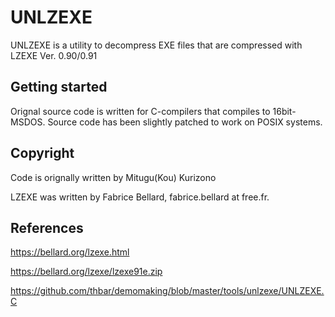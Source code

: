# UNLZEXE

UNLZEXE is a utility to decompress EXE files that are compressed with LZEXE Ver. 0.90/0.91


## Getting started

Orignal source code is written for C-compilers that compiles to 16bit-MSDOS. Source code has been slightly patched to work on POSIX systems.

## Copyright

Code is orignally written by Mitugu(Kou) Kurizono

LZEXE was written by Fabrice Bellard, fabrice.bellard at free.fr.

## References

https://bellard.org/lzexe.html

https://bellard.org/lzexe/lzexe91e.zip

https://github.com/thbar/demomaking/blob/master/tools/unlzexe/UNLZEXE.C
